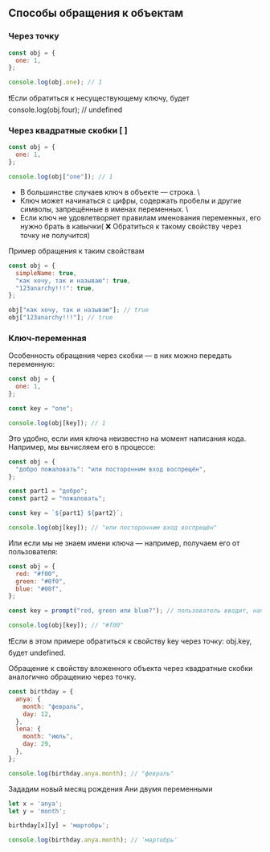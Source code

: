 ## Способы обращения к объектам

### Через точку

```javascript
const obj = {
  one: 1,
};

console.log(obj.one); // 1
```

❗Если обратиться к несуществующему ключу, будет console.log(obj.four); // undefined

### Через квадратные скобки [ ]

```javascript
const obj = {
  one: 1,
};

console.log(obj["one"]); // 1
```

- В большинстве случаев ключ в объекте — строка. \
- Ключ может начинаться с цифры, содержать пробелы и другие символы, запрещённые в именах переменных. \
- Если ключ не удовлетворяет правилам именования переменных, его нужно брать в кавычки( ❌ Обратиться к такому свойству через точку не получится)

Пример обращения к таким свойствам

```javascript
const obj = {
  simpleName: true,
  "как хочу, так и называю": true,
  "123anarchy!!!": true,
};

obj["как хочу, так и называю"]; // true
obj["123anarchy!!!"]; // true
```

### Ключ-переменная

Особенность обращения через скобки — в них можно передать переменную:

```javascript
const obj = {
  one: 1,
};

const key = "one";

console.log(obj[key]); // 1
```

Это удобно, если имя ключа неизвестно на момент написания кода. Например, мы вычисляем его в процессе:

```javascript
const obj = {
  "добро пожаловать": "или посторонним вход воспрещён",
};

const part1 = "добро";
const part2 = "пожаловать";

const key = `${part1} ${part2}`;

console.log(obj[key]); // "или посторонним вход воспрещён"
```

Или если мы не знаем имени ключа — например, получаем его от пользователя:

```javascript
const obj = {
  red: "#f00",
  green: "#0f0",
  blue: "#00f",
};

const key = prompt("red, green или blue?"); // пользователь вводит, например, red

console.log(obj[key]); // "#f00"
```

❗Если в этом примере обратиться к свойству key через точку: obj.key, будет undefined.

Обращение к свойству вложенного объекта через квадратные скобки аналогично обращению через точку.

```javascript
const birthday = {
  anya: {
    month: "февраль",
    day: 12,
  },
  lena: {
    month: "июль",
    day: 29,
  },
};

console.log(birthday.anya.month); // "февраль"
```

Зададим новый месяц рождения Ани двумя переменными

```javascript
let x = 'anya';
let y = 'month';

birthday[x][y] = 'мартобрь';

console.log(birthday.anya.month); // 'мартобрь'
```


